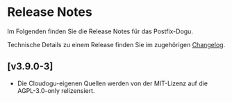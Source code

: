 # Release Notes

Im Folgenden finden Sie die Release Notes für das Postfix-Dogu.

Technische Details zu einem Release finden Sie im zugehörigen [Changelog](https://docs.cloudogu.com/de/docs/dogus/postfix/CHANGELOG/).

## [v3.9.0-3]
- Die Cloudogu-eigenen Quellen werden von der MIT-Lizenz auf die AGPL-3.0-only relizensiert.